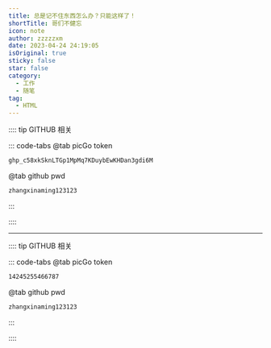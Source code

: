```yaml
---
title: 总是记不住东西怎么办？只能这样了！
shortTitle: 哥们不健忘
icon: note
author: zzzzzxm
date: 2023-04-24 24:19:05
isOriginal: true
sticky: false
star: false
category:
  - 工作
  - 随笔
tag:
  - HTML
---
```


:::: tip GITHUB 相关

::: code-tabs
@tab picGo token

```bash
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
```

@tab github pwd

```bash
zhangxinaming123123
```

:::

::::

---

:::: tip GITHUB 相关

::: code-tabs
@tab picGo token

```bash
14245255466787
```

@tab github pwd

```bash
zhangxinaming123123
```

:::

::::
